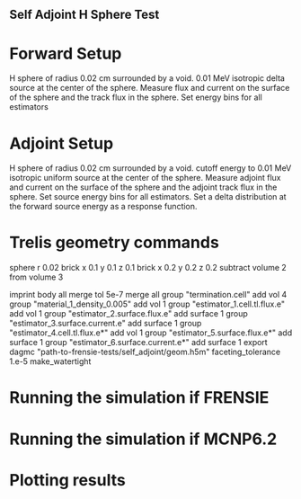 ## Self Adjoint H Sphere Test ##

# Forward Setup
H sphere of radius 0.02 cm surrounded by a void.
0.01 MeV isotropic delta source at the center of the sphere.
Measure flux and current on the surface of the sphere and the track flux in the sphere. Set energy bins for all estimators

# Adjoint Setup
H sphere of radius 0.02 cm surrounded by a void.
cutoff energy to 0.01 MeV isotropic uniform source at the center of the sphere.
Measure adjoint flux and current on the surface of the sphere and the adjoint track flux in the sphere. Set source energy bins for all estimators. Set a delta distribution at the forward source energy as a response function.

# Trelis geometry commands
sphere r 0.02
brick x 0.1 y 0.1 z 0.1
brick x 0.2 y 0.2 z 0.2
subtract volume 2 from volume 3

imprint body all
merge tol 5e-7
merge all
group "termination.cell" add vol 4
group "material_1_density_0.005" add vol 1
group "estimator_1.cell.tl.flux.e" add vol 1
group "estimator_2.surface.flux.e" add surface 1
group "estimator_3.surface.current.e" add surface 1
group "estimator_4.cell.tl.flux.e*" add vol 1
group "estimator_5.surface.flux.e*" add surface 1
group "estimator_6.surface.current.e*" add surface 1
export dagmc "path-to-frensie-tests/self_adjoint/geom.h5m" faceting_tolerance 1.e-5 make_watertight

# Running the simulation if FRENSIE

# Running the simulation if MCNP6.2

# Plotting results